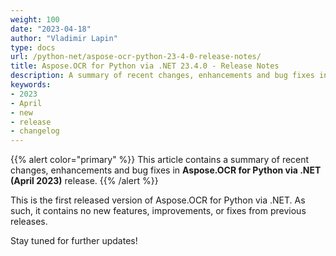 ```yaml
---
weight: 100
date: "2023-04-18"
author: "Vladimir Lapin"
type: docs
url: /python-net/aspose-ocr-python-23-4-0-release-notes/
title: Aspose.OCR for Python via .NET 23.4.0 - Release Notes
description: A summary of recent changes, enhancements and bug fixes in Aspose.OCR for Python via .NET 23.4.0 (April 2023) release.
keywords:
- 2023
- April
- new
- release
- changelog
---
```


{{% alert color="primary" %}}
This article contains a summary of recent changes, enhancements and bug fixes in **Aspose.OCR for Python via .NET (April 2023)** release.
{{% /alert %}}

This is the first released version of Aspose.OCR for Python via .NET. As such, it contains no new features, improvements, or fixes from previous releases.

Stay tuned for further updates!
